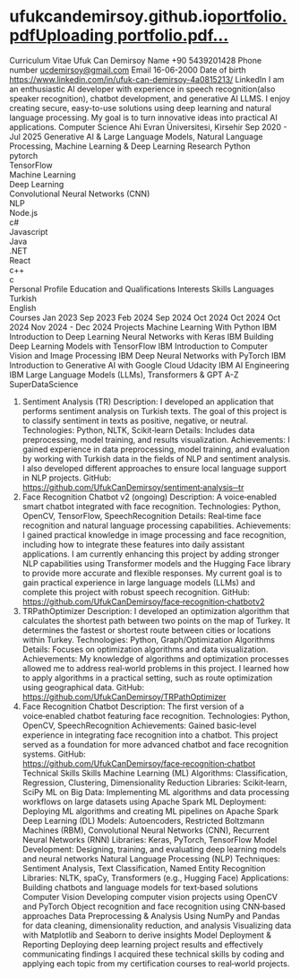 # ufukcandemirsoy.github.io[portfolio.pdf](https://github.com/user-attachments/files/18549535/portfolio.pdf)[Uploading portfolio.pdf…]()

Curriculum Vitae 
Ufuk Can Demirsoy Name
 +90 5439201428 Phone number
 ucdemirsoy@gmail.com Email
 16-06-2000 Date of birth
 https://www.linkedin.com/in/ufuk-can-demirsoy-4a0815213/ LinkedIn
 I am an enthusiastic AI developer with experience in speech recognition(also speaker recognition), chatbot development,
 and generative AI LLMS. I enjoy creating secure, easy-to-use solutions using deep learning and natural language
 processing. My goal is to turn innovative ideas into practical AI applications.
 Computer Science
 Ahi Evran Üniversitesi, Kirsehir
 Sep 2020 - Jul 2025
 Generative AI & Large Language Models, Natural Language Processing, Machine Learning & Deep Learning Research
 Python     
pytorch     
TensorFlow     
Machine Learning     
Deep Learning     
Convolutional Neural
 Networks (CNN)     
NLP     
Node.js     
c#     
Javascript     
Java     
.NET     
React     
c++     
c     
Personal
 Profile
 Education and Qualifications
 Interests
 Skills
Languages
 Turkish     
English     
Courses
 Jan 2023
 Sep 2023
 Feb 2024
 Sep 2024
 Oct 2024
 Oct 2024
 Oct 2024
 Nov 2024 - Dec 2024
 Projects
 Machine Learning With Python
 IBM
 Introduction to Deep Learning Neural Networks with Keras
 IBM
 Building Deep Learning Models with TensorFlow
 IBM
 Introduction to Computer Vision and Image Processing
 IBM
 Deep Neural Networks with PyTorch
 IBM
 Introduction to Generative AI with Google Cloud
 Udacity
 IBM AI Engineering
 IBM
 Large Language Models (LLMs), Transformers & GPT A-Z
 SuperDataScience
 1. Sentiment Analysis (TR)
 Description: I developed an application that performs sentiment analysis on Turkish texts. The goal of this project is to
 classify sentiment in texts as positive, negative, or neutral.
 Technologies: Python, NLTK, Scikit‑learn
 Details: Includes data preprocessing, model training, and results visualization.
 Achievements: I gained experience in data preprocessing, model training, and evaluation by working with Turkish data in
 the fields of NLP and sentiment analysis. I also developed different approaches to ensure local language support in NLP
 projects.
 GitHub: https://github.com/UfukCanDemirsoy/sentiment‑analysis‑‑tr
2. Face Recognition Chatbot v2 (ongoing)
 Description: A voice‑enabled smart chatbot integrated with face recognition.
 Technologies: Python, OpenCV, TensorFlow, SpeechRecognition
 Details: Real‑time face recognition and natural language processing capabilities.
 Achievements: I gained practical knowledge in image processing and face recognition, including how to integrate these
 features into daily assistant applications. I am currently enhancing this project by adding stronger NLP capabilities using
 Transformer models and the Hugging Face library to provide more accurate and flexible responses. My current goal is to
 gain practical experience in large language models (LLMs) and complete this project with robust speech recognition.
 GitHub: https://github.com/UfukCanDemirsoy/face‑recognition‑chatbotv2
 3. TRPathOptimizer
 Description: I developed an optimization algorithm that calculates the shortest path between two points on the map of
 Turkey. It determines the fastest or shortest route between cities or locations within Turkey.
 Technologies: Python, Graph/Optimization Algorithms
 Details: Focuses on optimization algorithms and data visualization.
 Achievements: My knowledge of algorithms and optimization processes allowed me to address real‑world problems in this
 project. I learned how to apply algorithms in a practical setting, such as route optimization using geographical data.
 GitHub: https://github.com/UfukCanDemirsoy/TRPathOptimizer
 4. Face Recognition Chatbot
 Description: The first version of a voice‑enabled chatbot featuring face recognition.
 Technologies: Python, OpenCV, SpeechRecognition
Achievements: Gained basic‑level experience in integrating face recognition into a chatbot. This project served as a
 foundation for more advanced chatbot and face recognition systems.
 GitHub: https://github.com/UfukCanDemirsoy/face‑recognition‑chatbot
 Technical Skills
 Skills
 Machine Learning (ML)
 Algorithms: Classification, Regression, Clustering, Dimensionality Reduction
 Libraries: Scikit‑learn, SciPy
 ML on Big Data: Implementing ML algorithms and data processing workflows on large datasets using Apache Spark
 ML Deployment: Deploying ML algorithms and creating ML pipelines on Apache Spark
 Deep Learning (DL)
 Models: Autoencoders, Restricted Boltzmann Machines (RBM), Convolutional Neural Networks (CNN), Recurrent Neural
 Networks (RNN)
 Libraries: Keras, PyTorch, TensorFlow
 Model Development: Designing, training, and evaluating deep learning models and neural networks
 Natural Language Processing (NLP)
 Techniques: Sentiment Analysis, Text Classification, Named Entity Recognition
 Libraries: NLTK, spaCy, Transformers (e.g., Hugging Face)
 Applications: Building chatbots and language models for text‑based solutions
 Computer Vision
 Developing computer vision projects using OpenCV and PyTorch
 Object recognition and face recognition using CNN‑based approaches
 Data Preprocessing & Analysis
 Using NumPy and Pandas for data cleaning, dimensionality reduction, and analysis
 Visualizing data with Matplotlib and Seaborn to derive insights
 Model Deployment & Reporting
 Deploying deep learning project results and effectively communicating findings
 I acquired these technical skills by coding and applying each topic from my certification courses to real‑world projects.
